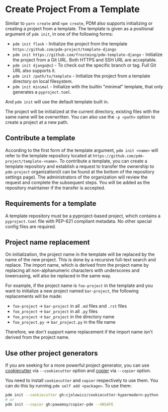 # Create Project From a Template

Similar to `yarn create` and `npm create`, PDM also supports initializing or creating a project from a template.
The template is given as a positional argument of `pdm init`, in one of the following forms:

- `pdm init flask` - Initialize the project from the template `https://github.com/pdm-project/template-django`
- `pdm init https://github.com/frostming/pdm-template-django` - Initialize the project from a Git URL. Both HTTPS and SSH URL are acceptable.
- `pdm init django@v2` - To check out the specific branch or tag. Full Git URL also supports it.
- `pdm init /path/to/template` - Initialize the project from a template directory on local filesystem.
- `pdm init minimal` - Initialize with the builtin "minimal" template, that only generates a `pyproject.toml`.

And `pdm init` will use the default template built in.

The project will be initialized at the current directory, existing files with the same name will be overwritten. You can also use the `-p <path>` option to create a project at a new path.

## Contribute a template

According to the first form of the template argument, `pdm init <name>` will refer to the template repository located at `https://github.com/pdm-project/template-<name>`. To contribute a template, you can create a template repository and establish a request to transfer the
ownership to `pdm-project` organization(it can be found at the bottom of the repository settings page). The administrators of the organization will review the request and complete the subsequent steps. You will be added as the repository maintainer if the transfer is accepted.

## Requirements for a template

A template repository must be a pyproject-based project, which contains a `pyproject.toml` file with PEP-621 compliant metadata.
No other special config files are required.

## Project name replacement

On initialization, the project name in the template will be replaced by the name of the new project. This is done by a recursive full-text search and replace. The import name, which is derived from the project name by replacing all non-alphanumeric characters with underscores and lowercasing, will also be replaced in the same way.

For example, if the project name is `foo-project` in the template and you want to initialize a new project named `bar-project`, the following replacements will be made:

- `foo-project` -> `bar-project` in all `.md` files and `.rst` files
- `foo_project` -> `bar_project` in all `.py` files
- `foo_project` -> `bar_project` in the directory name
- `foo_project.py` -> `bar_project.py` in the file name

Therefore, we don't support name replacement if the import name isn't derived from the project name.

## Use other project generators

If you are seeking for a more powerful project generator, you can use [cookiecutter](https://github.com/cookiecutter/cookiecutter) via `--cookiecutter` option and [copier](https://github.com/copier-org/copier) via `--copier` option.

You need to install `cookiecutter` and `copier` respectively to use them. You can do this by running `pdm self add <package>`.
To use them:

```bash
pdm init --cookiecutter gh:cjolowicz/cookiecutter-hypermodern-python
# or
pdm init --copier gh:pawamoy/copier-pdm --UNSAFE
```
